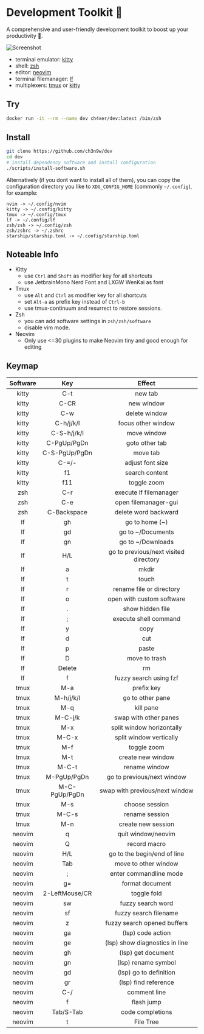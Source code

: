 # Development Toolkit 📡

A comprehensive and user-friendly development toolkit to boost up your productivity 🚀.

![Screenshot](https://ch3n9w.cpolar.cn/posts/tech-dev-2024/cover.png)

- terminal emulator: [kitty](https://github.com/kovidgoyal/kitty)
- shell: [zsh](https://www.zsh.org/)
- editor: [neovim](https://github.com/neovim/neovim)
- terminal filemanager: [lf](https://github.com/gokcehan/lf)
- multiplexers: [tmux](https://github.com/tmux/tmux) or [kitty](https://github.com/kovidgoyal/kitty)

## Try

```bash
docker run -it --rm --name dev ch4xer/dev:latest /bin/zsh
```

## Install

```bash
git clone https://github.com/ch3n9w/dev
cd dev
# install dependency software and install configuration
./scripts/install-software.sh
```

Alternatively (if you dont want to install all of them), you can copy the configuration directory you like to `XDG_CONFIG_HOME` (commonly `~/.config`), for example:

```
nvim -> ~/.config/nvim
kitty -> ~/.config/kitty
tmux -> ~/.config/tmux
lf -> ~/.config/lf
zsh/zsh -> ~/.config/zsh
zsh/zshrc -> ~/.zshrc
starship/starship.toml -> ~/.config/starship.toml
```

## Noteable Info

- Kitty
  - use `Ctrl` and `Shift` as modifier key for all shortcuts
  - use JetbrainMono Nerd Font and LXGW WenKai as font
- Tmux
  - use `Alt` and `Ctrl` as modifier key for all shortcuts
  - set `Alt-a` as prefix key instead of `Ctrl-b`
  - use tmux-continuum and resurrect to restore sessions.
- Zsh
  - you can add software settings in `zsh/zsh/software`
  - disable vim mode.
- Neovim
  - Only use <=30 plugins to make Neovim tiny and good enough for editing

## Keymap

| Software | Key            | Effect                                |
|:--------:|:--------------:|:-------------------------------------:|
| kitty    | C-t            | new tab                               |
| kitty    | C-CR           | new window                            |
| kitty    | C-w            | delete window                         |
| kitty    | C-h/j/k/l      | focus other window                    |
| kitty    | C-S-h/j/k/l    | move window                           |
| kitty    | C-PgUp/PgDn    | goto other tab                        |
| kitty    | C-S-PgUp/PgDn  | move tab                              |
| kitty    | C-=/-          | adjust font size                      |
| kitty    | f1             | search content                        |
| kitty    | f11            | toggle zoom                           |
| zsh      | C-r            | execute lf filemanager                |
| zsh      | C-e            | open filemanager-gui                  |
| zsh      | C-Backspace    | delete word backward                  |
| lf       | gh             | go to home (~)                        |
| lf       | gd             | go to ~/Documents                     |
| lf       | gn             | go to ~/Downloads                     |
| lf       | H/L            | go to previous/next visited directory |
| lf       | a              | mkdir                                 |
| lf       | t              | touch                                 |
| lf       | r              | rename file or directory              |
| lf       | o              | open with custom software             |
| lf       | .              | show hidden file                      |
| lf       | ;              | execute shell command                 |
| lf       | y              | copy                                  |
| lf       | d              | cut                                   |
| lf       | p              | paste                                 |
| lf       | D              | move to trash                         |
| lf       | Delete         | rm                                    |
| lf       | f              | fuzzy search using fzf                |
| tmux     | M-a            | prefix key                            |
| tmux     | M-h/j/k/l      | go to other pane                      |
| tmux     | M-q            | kill pane                             |
| tmux     | M-C-j/k        | swap with other panes                 |
| tmux     | M-x            | split window horizontally             |
| tmux     | M-C-x          | split window vertically               |
| tmux     | M-f            | toggle zoom                           |
| tmux     | M-t            | create new window                     |
| tmux     | M-C-t          | rename window                         |
| tmux     | M-PgUp/PgDn    | go to previous/next window            |
| tmux     | M-C-PgUp/PgDn  | swap with previous/next window        |
| tmux     | M-s            | choose session                        |
| tmux     | M-C-s          | rename session                        |
| tmux     | M-n            | create new session                    |
| neovim   | q              | quit window/neovim                    |
| neovim   | Q              | record macro                          |
| neovim   | H/L            | go to the begin/end of line           |
| neovim   | Tab            | move to other window                  |
| neovim   | ;              | enter commandline mode                |
| neovim   | g=             | format document                       |
| neovim   | 2-LeftMouse/CR | toggle fold                           |
| neovim   | sw             | fuzzy search word                     |
| neovim   | sf             | fuzzy search filename                 |
| neovim   | z              | fuzzy search opened buffers           |
| neovim   | ga             | (lsp) code action                     |
| neovim   | ge             | (lsp) show diagnostics in line        |
| neovim   | gh             | (lsp) get document                    |
| neovim   | gn             | (lsp) rename symbol                   |
| neovim   | gd             | (lsp) go to definition                |
| neovim   | gr             | (lsp) find reference                  |
| neovim   | C-/            | comment line                          |
| neovim   | f              | flash jump                            |
| neovim   | Tab/S-Tab      | code completions                      |
| neovim   | t              | File Tree                             |
